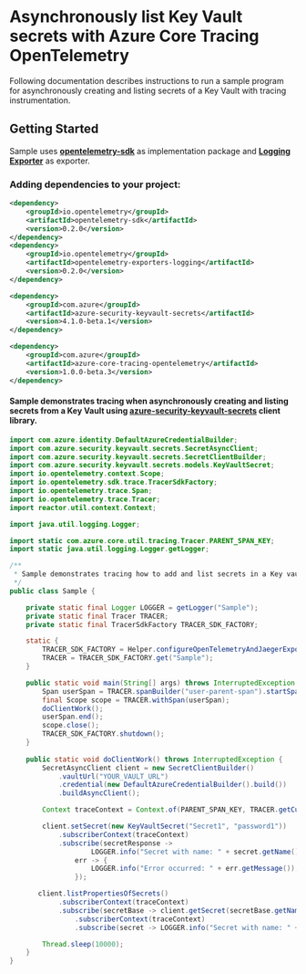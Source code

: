# Asynchronously list Key Vault secrets with Azure Core Tracing OpenTelemetry
 
Following documentation describes instructions to run a sample program for asynchronously creating and listing secrets of a Key Vault with tracing instrumentation.

## Getting Started
Sample uses **[opentelemetry-sdk][opentelemetry_sdk]** as implementation package and **[Logging Exporter][logging_exporter]** as exporter.
### Adding dependencies to your project:
```xml
<dependency>
    <groupId>io.opentelemetry</groupId>
    <artifactId>opentelemetry-sdk</artifactId>
    <version>0.2.0</version>
</dependency>
<dependency>
    <groupId>io.opentelemetry</groupId>
    <artifactId>opentelemetry-exporters-logging</artifactId>
    <version>0.2.0</version>
</dependency>
```

[//]: # ({x-version-update-start;com.azure:azure-security-keyvault-secrets;current})
```xml
<dependency>
    <groupId>com.azure</groupId>
    <artifactId>azure-security-keyvault-secrets</artifactId>
    <version>4.1.0-beta.1</version>
</dependency>
```
[//]: # ({x-version-update-end})
[//]: # ({x-version-update-start;com.azure:azure-core-tracing-opentelemetry;current})
```xml
<dependency>
    <groupId>com.azure</groupId>
    <artifactId>azure-core-tracing-opentelemetry</artifactId>
    <version>1.0.0-beta.3</version>
</dependency>
```
[//]: # ({x-version-update-end})

#### Sample demonstrates tracing when asynchronously creating and listing secrets from a Key Vault using [azure-security-keyvault-secrets][azure_keyvault_secrets] client library.
```java
import com.azure.identity.DefaultAzureCredentialBuilder;
import com.azure.security.keyvault.secrets.SecretAsyncClient;
import com.azure.security.keyvault.secrets.SecretClientBuilder;
import com.azure.security.keyvault.secrets.models.KeyVaultSecret;
import io.opentelemetry.context.Scope;
import io.opentelemetry.sdk.trace.TracerSdkFactory;
import io.opentelemetry.trace.Span;
import io.opentelemetry.trace.Tracer;
import reactor.util.context.Context;

import java.util.logging.Logger;

import static com.azure.core.util.tracing.Tracer.PARENT_SPAN_KEY;
import static java.util.logging.Logger.getLogger;

/**
 * Sample demonstrates tracing how to add and list secrets in a Key vault with tracing enabled with a Logging Exporter.
 */
public class Sample {

    private static final Logger LOGGER = getLogger("Sample");
    private static final Tracer TRACER;
    private static final TracerSdkFactory TRACER_SDK_FACTORY;

    static {
        TRACER_SDK_FACTORY = Helper.configureOpenTelemetryAndJaegerExporter(LOGGER);
        TRACER = TRACER_SDK_FACTORY.get("Sample");
    }

    public static void main(String[] args) throws InterruptedException {
        Span userSpan = TRACER.spanBuilder("user-parent-span").startSpan();
        final Scope scope = TRACER.withSpan(userSpan);
        doClientWork();
        userSpan.end();
        scope.close();
        TRACER_SDK_FACTORY.shutdown();
    }
    
    public static void doClientWork() throws InterruptedException {
        SecretAsyncClient client = new SecretClientBuilder()
            .vaultUrl("YOUR_VAULT_URL")
            .credential(new DefaultAzureCredentialBuilder().build())
            .buildAsyncClient();

        Context traceContext = Context.of(PARENT_SPAN_KEY, TRACER.getCurrentSpan());

        client.setSecret(new KeyVaultSecret("Secret1", "password1"))
            .subscriberContext(traceContext)
            .subscribe(secretResponse ->
                    LOGGER.info("Secret with name: " + secret.getName()),
                err -> {
                    LOGGER.info("Error occurred: " + err.getMessage());
                });

       client.listPropertiesOfSecrets()
            .subscriberContext(traceContext)
            .subscribe(secretBase -> client.getSecret(secretBase.getName())
                .subscriberContext(traceContext)
                .subscribe(secret -> LOGGER.info("Secret with name: " + secret.getName())));

        Thread.sleep(10000);
    }
}
```

<!-- Links -->
[azure_keyvault_secrets]: https://mvnrepository.com/artifact/com.azure/azure-security-keyvault-secrets
[opentelemetry_sdk]: https://github.com/open-telemetry/opentelemetry-java/tree/master/sdk
[logging_exporter]: https://github.com/open-telemetry/opentelemetry-java/tree/master/exporters/logging
